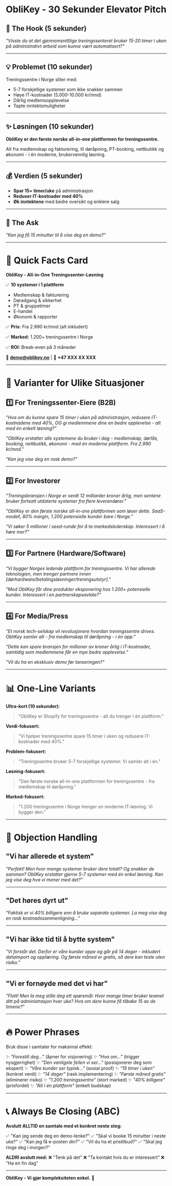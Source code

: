 # ObliKey - 30 Sekunder Elevator Pitch

## 🎯 **The Hook (5 sekunder)**

*"Visste du at det gjennomsnittlige treningssenteret bruker 15-20 timer i uken på administrativt arbeid som kunne vært automatisert?"*

---

## 💡 **Problemet (10 sekunder)**

Treningssentre i Norge sliter med:
- 5-7 forskjellige systemer som ikke snakker sammen
- Høye IT-kostnader (5.000-10.000 kr/mnd)
- Dårlig medlemsopplevelse
- Tapte inntektsmuligheter

---

## ✨ **Løsningen (10 sekunder)**

**ObliKey er den første norske all-in-one plattformen for treningssentre.**

Alt fra medlemskap og fakturering, til døråpning, PT-booking, nettbutikk og økonomi - i én moderne, brukervennlig løsning.

---

## 💰 **Verdien (5 sekunder)**

- **Spar 15+ timer/uke** på administrasjon
- **Reduser IT-kostnader med 40%**
- **Øk inntektene** med bedre oversikt og enklere salg

---

## 🚀 **The Ask**

*"Kan jeg få 15 minutter til å vise deg en demo?"*

---

# 📱 Quick Facts Card

**ObliKey - All-in-One Treningssenter-Løsning**

✅ **10 systemer i 1 plattform**
- Medlemskap & fakturering
- Døradgang & sikkerhet
- PT & gruppetimer
- E-handel
- Økonomi & rapporter

✅ **Pris:** Fra 2.990 kr/mnd (alt inkludert)

✅ **Marked:** 1.200+ treningssentre i Norge

✅ **ROI:** Break-even på 3 måneder

📧 **demo@oblikey.no** | 📱 **+47 XXX XX XXX**

---

# 🎤 Varianter for Ulike Situasjoner

## 1️⃣ **For Treningssenter-Eiere (B2B)**

*"Hva om du kunne spare 15 timer i uken på administrasjon, redusere IT-kostnadene med 40%, OG gi medlemmene dine en bedre opplevelse - alt med én enkelt løsning?"*

*"ObliKey erstatter alle systemene du bruker i dag - medlemskap, dørlås, booking, nettbutikk, økonomi - med én moderne plattform. Fra 2.990 kr/mnd."*

*"Kan jeg vise deg en rask demo?"*

---

## 2️⃣ **For Investorer**

*"Treningsbransjen i Norge er verdt 12 milliarder kroner årlig, men sentene bruker fortsatt utdaterte systemer fra flere leverandører."*

*"ObliKey er den første norske all-in-one plattformen som løser dette. SaaS-modell, 80% margin, 1.200 potensielle kunder bare i Norge."*

*"Vi søker 5 millioner i seed-runde for å ta markedslederskap. Interessert i å høre mer?"*

---

## 3️⃣ **For Partnere (Hardware/Software)**

*"Vi bygger Norges ledende plattform for treningssentre. Vi har allerede teknologien, men trenger partnere innen [dørhardware/betalingsløsninger/treningsutstyr]."*

*"Med ObliKey får dine produkter eksponering hos 1.200+ potensielle kunder. Interessert i en partnerskapsavtale?"*

---

## 4️⃣ **For Media/Press**

*"Et norsk tech-selskap vil revolusjonere hvordan treningssentre drives. ObliKey samler alt - fra medlemskap til døråpning - i én app."*

*"Dette kan spare bransjen for millioner av kroner årlig i IT-kostnader, samtidig som medlemmene får en mye bedre opplevelse."*

*"Vil du ha en eksklusiv demo før lanseringen?"*

---

# 📊 **One-Line Variants**

**Ultra-kort (10 sekunder):**
> "ObliKey er Shopify for treningssentre - alt du trenger i én plattform."

**Verdi-fokusert:**
> "Vi hjelper treningssentre spare 15 timer i uken og redusere IT-kostnader med 40%."

**Problem-fokusert:**
> "Treningssentre bruker 5-7 forskjellige systemer. Vi samler alt i én."

**Løsning-fokusert:**
> "Den første norske all-in-one plattformen for treningssentre - fra medlemskap til døråpning."

**Marked-fokusert:**
> "1.200 treningssentre i Norge trenger en moderne IT-løsning. Vi bygger den."

---

# 🎯 **Objection Handling**

## "Vi har allerede et system"

*"Perfekt! Men hvor mange systemer bruker dere totalt? Og snakker de sammen? ObliKey erstatter gjerne 5-7 systemer med én enkel løsning. Kan jeg vise deg hva vi mener med det?"*

---

## "Det høres dyrt ut"

*"Faktisk er vi 40% billigere enn å bruke separate systemer. La meg vise deg en rask kostnadssammenligning..."*

---

## "Vi har ikke tid til å bytte system"

*"Vi forstår det. Derfor er våre kunder oppe og går på 14 dager - inkludert dataimport og opplæring. Og første måned er gratis, så dere kan teste uten risiko."*

---

## "Vi er fornøyde med det vi har"

*"Flott! Men la meg stille deg ett spørsmål: Hvor mange timer bruker teamet ditt på administrasjon hver uke? Hva om dere kunne få tilbake 15 av de timene?"*

---

# 🔥 **Power Phrases**

Bruk disse i samtaler for maksimal effekt:

✨ *"Forestill deg..."* (åpner for visjonering)
✨ *"Hva om..."* (trigger nysgjerrighet)
✨ *"Den vanligste feilen vi ser..."* (posisjonerer deg som ekspert)
✨ *"Våre kunder ser typisk..."* (sosial proof)
✨ *"15 timer i uken"* (konkret verdi)
✨ *"14 dager"* (rask implementering)
✨ *"Første måned gratis"* (eliminerer risiko)
✨ *"1.200 treningssentre"* (stort marked)
✨ *"40% billigere"* (prisfordel)
✨ *"Alt i én plattform"* (enkelt budskap)

---

# 📞 **Always Be Closing (ABC)**

**Avslutt ALLTID en samtale med et konkret neste steg:**

✅ "Kan jeg sende deg en demo-lenke?"
✅ "Skal vi booke 15 minutter i neste uke?"
✅ "Kan jeg få e-posten din?"
✅ "Vil du ha et pristilbud?"
✅ "Skal jeg ringe deg i morgen?"

**ALDRI avslutt med:**
❌ "Tenk på det"
❌ "Ta kontakt hvis du er interessert"
❌ "Ha en fin dag"

---

**ObliKey - Vi gjør kompleksiteten enkel.** 🚀
